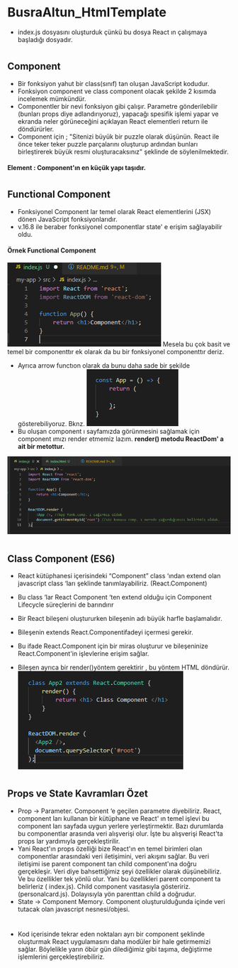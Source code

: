 # BusraAltun_HtmlTemplate
* index.js dosyasını oluşturduk çünkü bu dosya React ın çalışmaya başladığı dosyadır.
#
## Component

* Bir fonksiyon yahut bir class(sınıf) tan oluşan JavaScript kodudur.
* Fonksiyon component ve class component olacak şekilde 2 kısımda incelemek mümkündür.
* Componentler bir nevi fonksiyon gibi çalışır. Parametre gönderilebilir (bunları props diye adlandırıyoruz), yapacağı spesifik işlemi yapar ve ekranda neler görüneceğini açıklayan React elementleri return ile döndürürler.
* Component için ; "Sitenizi büyük bir puzzle olarak düşünün. React ile önce teker teker puzzle parçalarını oluşturup ardından bunları birleştirerek büyük resmi oluşturacaksınız" şeklinde de söylenilmektedir.

#### Element : Component'ın en küçük yapı taşıdır.
#
## Functional Component
* Fonksiyonel Component lar temel olarak React elementlerini (JSX) dönen JavaScript fonksiyonlarıdır.
* v.16.8 ile beraber fonksiyonel componentlar state' e erişim sağlayabilir oldu.
#### Örnek Functional Component 
![lokk the png](images\5.PNG)
Mesela bu çok basit ve temel bir componenttır ek olarak da bu bir fonksiyonel componenttır deriz.
* Ayrıca arrow functıon olarak da bunu daha sade bir şekilde gösterebiliyoruz. Bknz.
![lokk the png](images\8.PNG)
* Bu oluşan component ı sayfamızda görünmesini sağlamak için component ımızı render etmemiz lazım. **render() metodu ReactDom' a ait bir metottur.**

![lokk the png](images\6.PNG)
#
## Class Component (ES6)
* React kütüphanesi içerisindeki “Component” class ‘ından extend olan javascript class ‘ları şeklinde tanımlayabiliriz. (React.Component)
*  Bu class ‘lar React Component ‘ten extend olduğu için Component Lifecycle süreçlerini de barındırır
* Bir React bileşeni oluştururken bileşenin adı büyük harfle başlamalıdır.

* Bileşenin extends React.Componentifadeyi içermesi gerekir. 
* Bu ifade React.Component için bir miras oluşturur ve bileşeninize 
React.Component'in işlevlerine erişim sağlar.
* Bileşen ayrıca bir render()yöntem gerektirir , bu yöntem HTML döndürür.
![lokk the png](images\7.PNG)
#
## Props ve State Kavramları Özet
* Prop -> Parameter. Component ‘e geçilen parametre diyebiliriz. React, component ları kullanan bir kütüphane ve React' ın temel işlevi bu component ları sayfada uygun yerlere yerleştirmektir. Bazı durumlarda bu componentlar arasında veri alışverişi olur. İşte bu alışverişi React'ta props lar yardımıyla gerçekleştirilir. 
* Yani React'ın props özelliği bize React'ın en temel birimleri olan componentlar arasındaki veri iletişimini, veri akışını sağlar. Bu veri iletişimi ise parent component tan child component'ına doğru gerçekleşir. Veri diye bahsettiğimiz şeyi özellikler olarak düşünebiliriz. Ve bu özellikler tek yönlü olur. Yani bu özellikleri parent component ta belirleriz ( index.js). Child component vasıtasıyla gösteririz. (personalcard.js). Dolayısıyla yön parenttan child a doğrudur.
* State -> Component Memory. Component oluşturulduğunda içinde veri tutacak olan javascript nesnesi/objesi.
#
#
* Kod içerisinde tekrar eden noktaları ayrı bir component şeklinde oluşturmak React uygulamasını daha modüler bir hale getirmemizi sağlar. Böylelikle yarın öbür gün dilediğimiz gibi taşıma, değiştirme işlemlerini gerçekleştirebiliriz.